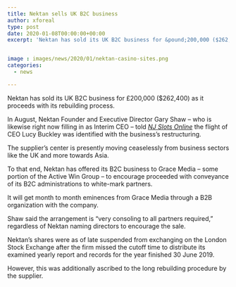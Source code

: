 ```yaml
---
title: Nektan sells UK B2C business
author: xforeal 
type: post
date: 2020-01-08T00:00:00+00:00
excerpt: 'Nektan has sold its UK B2C business for &pound;200,000 ($262,400) as it proceeds with its rebuilding process'


image : images/news/2020/01/nektan-casino-sites.png
categories:
  - news

---
```

Nektan has sold its UK B2C business for £200,000 ($262,400) as it proceeds with its rebuilding process.

In August, Nektan Founder and Executive Director Gary Shaw – who is likewise right now filling in as Interim CEO – told _[NJ Slots Online][1]_ the flight of CEO Lucy Buckley was identified with the business’s restructuring.

The supplier’s center is presently moving ceaselessly from business sectors like the UK and more towards Asia.

To that end, Nektan has offered its B2C business to Grace Media – some portion of the Active Win Group – to encourage proceeded with conveyance of its B2C administrations to white-mark partners.

It will get month to month eminences from Grace Media through a B2B organization with the company.

Shaw said the arrangement is “very consoling to all partners required,” regardless of Nektan naming directors to encourage the sale.

Nektan’s shares were as of late suspended from exchanging on the London Stock Exchange after the firm missed the cutoff time to distribute its examined yearly report and records for the year finished 30 June 2019.

However, this was additionally ascribed to the long rebuilding procedure by the supplier.

 [1]: #